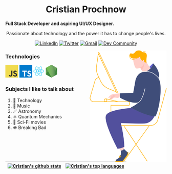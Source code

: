 <h1 align="center">Cristian Prochnow</h1>

<b align="center">Full Stack Developer and aspiring UI/UX Designer.</b>
<p align="center">Passionate about technology and the power it has to change people's lives.</p>

<div align="center">

  [![LinkedIn][linkedin-shield]][linkedin-url]
  [![Twitter][twitter-shield]][twitter-url]
  [![Gmail][gmail-shield]][gmail-url]
  [![Dev Community][dev-community-shield]][dev-community-url]

</div>

<img src="./.github/hero.svg" alt="illustration" align="right" width="240" />

### Technologies

<img src="https://raw.githubusercontent.com/github/explore/80688e429a7d4ef2fca1e82350fe8e3517d3494d/topics/javascript/javascript.png" alt="JavaScript" height="40" /> <!--
--><img src="https://raw.githubusercontent.com/github/explore/80688e429a7d4ef2fca1e82350fe8e3517d3494d/topics/typescript/typescript.png" alt="TypeScript" height="40" /><!--
--><img src="https://raw.githubusercontent.com/github/explore/80688e429a7d4ef2fca1e82350fe8e3517d3494d/topics/react/react.png" alt="React" height="40" /><!--
--><img src="https://raw.githubusercontent.com/github/explore/80688e429a7d4ef2fca1e82350fe8e3517d3494d/topics/nodejs/nodejs.png" alt="NodeJS" height="40" />

### Subjects I like to talk about

1. 👾 Technology
2. 🎵 Music
3. ☄ Astronomy
4. ⚛ Quantum Mechanics
5. 🍿 Sci-Fi movies
6. ☢ Breaking Bad

<div align="center">

  | [![Cristian's github stats][github-stats-image]][github-url] | [![Cristian's top languages][github-top-languages-image]][github-url] |
  |---|---|

</div>

[linkedin-shield]: https://img.shields.io/badge/-Cristian_Prochnow-black.svg?style=flat&logo=linkedin&colorB=0077b4
[linkedin-url]: https://linkedin.com/in/cristianprochnow
[twitter-shield]: https://img.shields.io/badge/-@crisprochnow-black.svg?style=flat&logo=twitter&logoColor=white&colorB=1b9deb
[twitter-url]: https://twitter.com/crisprochnow
[dev-community-shield]: https://img.shields.io/badge/-@cristianprochnow-black.svg?style=flat&logo=dev.to&logoColor=white&colorB=000
[dev-community-url]: https://dev.to/cristianprochnow
[gmail-shield]: https://img.shields.io/badge/-cristianprochnow@gmail.com-black.svg?style=flat&logo=gmail&logoColor=white&colorB=da4638
[gmail-url]: mailto:cristianprochnow@gmail.com
[github-url]: https://github.com/cristianprochnow
[github-stats-image]: https://github-readme-stats.vercel.app/api?username=cristianprochnow&show_icons=true&theme=tokyonight
[github-top-languages-image]: https://github-readme-stats.vercel.app/api/top-langs/?username=cristianprochnow&layout=compact&theme=tokyonight
